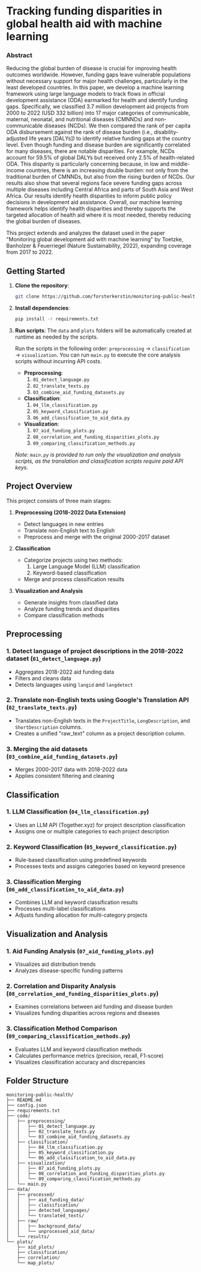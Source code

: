 # Tracking funding disparities in global health aid with machine learning

### Abstract

Reducing the global burden of disease is crucial for improving health outcomes worldwide. However, funding gaps leave vulnerable populations without necessary support for major health challenges, particularly in the least developed countries. In this paper, we develop a machine learning framework using large language models to track flows in official development assistance (ODA) earmarked for health and identify funding gaps. Specifically, we classified 3.7 million development aid projects from 2000 to 2022 (USD 332 billion) into 17 major categories of communicable, maternal, neonatal, and nutritional diseases (CMNNDs) and non-communicable diseases (NCDs). We then compared the rank of per capita ODA disbursement against the rank of disease burden (i.e., disability-adjusted life years [DALYs]) to identify relative funding gaps at the country level. Even though funding and disease burden are significantly correlated for many diseases, there are notable disparities. For example, NCDs account for 59.5% of global DALYs but received only 2.5% of health-related ODA. This disparity is particularly concerning because, in low and middle-income countries, there is an increasing double burden: not only from the traditional burden of CMNNDs, but also from the rising burden of NCDs. Our results also show that several regions face severe funding gaps across multiple diseases including Central Africa and parts of South Asia and West Africa. Our results identify health disparities to inform public policy decisions in development aid assistance. Overall, our machine learning framework helps identify health disparities and thereby supports the targeted allocation of health aid where it is most needed, thereby reducing the global burden of diseases.

This project extends and analyzes the dataset used in the paper "Monitoring global development aid with machine learning" by Toetzke, Banholzer & Feuerriegel (Nature Sustainability, 2022), expanding coverage from 2017 to 2022.

## Getting Started

1.  **Clone the repository**:
    ```bash
    git clone https://github.com/forsterkerstin/monitoring-public-health.git
    ```

2.  **Install dependencies**:
    ```bash
    pip install -r requirements.txt
    ```

3.  **Run scripts**:
    The `data` and `plots` folders will be automatically created at runtime as needed by the scripts.

    Run the scripts in the following order: `preprocessing` $\rightarrow$ `classification` $\rightarrow$ `visualization`. You can run `main.py` to execute the core analysis scripts without incurring API costs.

    * **Preprocessing**:
        1.  `01_detect_language.py`
        2.  `02_translate_texts.py`
        3.  `03_combine_aid_funding_datasets.py`
    * **Classification**:
        1.  `04_llm_classification.py`
        2.  `05_keyword_classification.py`
        3.  `06_add_classification_to_aid_data.py`
    * **Visualization**:
        1.  `07_aid_funding_plots.py`
        2.  `08_correlation_and_funding_disparities_plots.py`
        3.  `09_comparing_classification_methods.py`

    *Note: `main.py` is provided to run only the visualization and analysis scripts, as the translation and classification scripts require paid API keys.*

## Project Overview

This project consists of three main stages:

1.  **Preprocessing (2018-2022 Data Extension)**
    * Detect languages in new entries
    * Translate non-English text to English
    * Preprocess and merge with the original 2000-2017 dataset

2.  **Classification**
    * Categorize projects using two methods:
        1. Large Language Model (LLM) classification
        2. Keyword-based classification
    * Merge and process classification results

3.  **Visualization and Analysis**
    * Generate insights from classified data
    * Analyze funding trends and disparities
    * Compare classification methods

## Preprocessing

### 1. Detect language of project descriptions in the 2018-2022 dataset (`01_detect_language.py`)

* Aggregates 2018-2022 aid funding data
* Filters and cleans data
* Detects languages using `langid` and `langdetect`

### 2. Translate non-English texts using Google's Translation API (`02_translate_texts.py`)

* Translates non-English texts in the `ProjectTitle`, `LongDescription`, and `ShortDescription` columns.
* Creates a unified "raw_text" column as a project description column.

### 3. Merging the aid datasets (`03_combine_aid_funding_datasets.py`)

* Merges 2000-2017 data with 2018-2022 data
* Applies consistent filtering and cleaning

## Classification

### 1. LLM Classification (`04_llm_classification.py`)

* Uses an LLM API (Together.xyz) for project description classification
* Assigns one or multiple categories to each project description

### 2. Keyword Classification (`05_keyword_classification.py`)

* Rule-based classification using predefined keywords
* Processes texts and assigns categories based on keyword presence

### 3. Classification Merging (`06_add_classification_to_aid_data.py`)

* Combines LLM and keyword classification results
* Processes multi-label classifications
* Adjusts funding allocation for multi-category projects

## Visualization and Analysis

### 1. Aid Funding Analysis (`07_aid_funding_plots.py`)

* Visualizes aid distribution trends
* Analyzes disease-specific funding patterns

### 2. Correlation and Disparity Analysis (`08_correlation_and_funding_disparities_plots.py`)

* Examines correlations between aid funding and disease burden
* Visualizes funding disparities across regions and diseases

### 3. Classification Method Comparison (`09_comparing_classification_methods.py`)

* Evaluates LLM and keyword classification methods
* Calculates performance metrics (precision, recall, F1-score)
* Visualizes classification accuracy and discrepancies

## Folder Structure

```
monitoring-public-health/
├── README.md
├── config.json
├── requirements.txt
├── code/
│   ├── preprocessing/
│   │   ├── 01_detect_language.py
│   │   ├── 02_translate_texts.py
│   │   └── 03_combine_aid_funding_datasets.py
│   ├── classification/
│   │   ├── 04_llm_classification.py
│   │   ├── 05_keyword_classification.py
│   │   └── 06_add_classification_to_aid_data.py
│   ├── visualization/
│   │   ├── 07_aid_funding_plots.py
│   │   ├── 08_correlation_and_funding_disparities_plots.py
│   │   └── 09_comparing_classification_methods.py
│   └── main.py
├── data/
│   ├── processed/
│   │   ├── aid_funding_data/
│   │   ├── classification/
│   │   ├── detected_languages/
│   │   └── translated_texts/
│   ├── raw/
│   │   ├── background_data/
│   │   └── unprocessed_aid_data/
│   └── results/
└── plots/
    ├── aid_plots/
    ├── classification/
    ├── correlation/
    └── map_plots/
